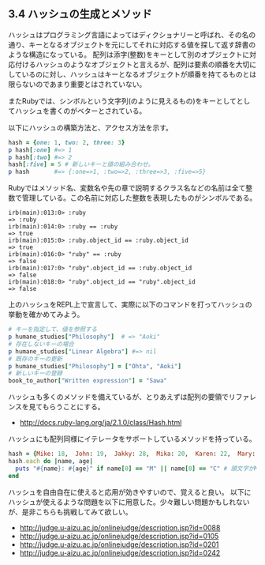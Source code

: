 ## 3.4 ハッシュの生成とメソッド

ハッシュはプログラミング言語によってはディクショナリーと呼ばれ、その名の通り、キーとなるオブジェクトを元にしてそれに対応する値を探して返す辞書のような構造になっている。
配列は添字(整数)をキーとして別のオブジェクトに対応付けるハッシュのようなオブジェクトと言えるが、配列は要素の順番を大切にしているのに対し、ハッシュはキーとなるオブジェクトが順番を持てるものとは限らないのであまり重要とはされていない。

またRubyでは、シンボルという文字列(のように見えるもの)をキーとしてとしてハッシュを書くのがベターとされている。

以下にハッシュの構築方法と、アクセス方法を示す。

```ruby
hash = {one: 1, two: 2, three: 3}
p hash[:one] #=> 1
p hash[:two] #=> 2
hash[:five] = 5 # 新しいキーと値の組み合わせ。
p hash       #=> {:one=>1, :two=>2, :three=>3, :five=>5}
```

Rubyではメソッド名、変数名や先の章で説明するクラス名などの名前は全て整数で管理している。この名前に対応した整数を表現したものがシンボルである。

```
irb(main):013:0> :ruby
=> :ruby
irb(main):014:0> :ruby == :ruby
=> true
irb(main):015:0> :ruby.object_id == :ruby.object_id
=> true
irb(main):016:0> "ruby" == :ruby
=> false
irb(main):017:0> "ruby".object_id == :ruby.object_id
=> false
irb(main):018:0> "ruby".object_id == "ruby".object_id
=> false
```

上のハッシュをREPL上で宣言して、実際に以下のコマンドを打ってハッシュの挙動を確かめてみよう。

```ruby
# キーを指定して、値を参照する
p humane_studies["Philosophy"]  # => "Aoki"
# 存在しないキーの場合
p humane_studies["Linear Algebra"] #=> nil
# 既存のキーの更新
p humane_studies["Philosophy"] = ["Ohta", "Aoki"]
# 新しいキーの登録
book_to_author["Written expression"] = "Sawa"
```

ハッシュも多くのメソッドを備えているが、とりあえずは配列の要領でリファレンスを見てもらうことにする。

- http://docs.ruby-lang.org/ja/2.1.0/class/Hash.html

ハッシュにも配列同様にイテレータをサポートしているメソッドを持っている。

```ruby
hash = {Mike: 18,  John: 19,  Jakky: 28,  Mika: 20,  Karen: 22,  Mary: 19,  Chris: 28,  Mikky: 25 }
hash.each do |name, age|
  puts "#{name}: #{age}" if name[0] == "M" || name[0] == "C" # 頭文字がMとCの人だけ表示する。
end
```
ハッシュを自由自在に使えると応用が効きやすいので、覚えると良い。
以下にハッシュが使えるような問題を以下に用意した。少々難しい問題かもしれないが、是非こちらも挑戦してみて欲しい。

- http://judge.u-aizu.ac.jp/onlinejudge/description.jsp?id=0088
- http://judge.u-aizu.ac.jp/onlinejudge/description.jsp?id=0105
- http://judge.u-aizu.ac.jp/onlinejudge/description.jsp?id=0201
- http://judge.u-aizu.ac.jp/onlinejudge/description.jsp?id=0242
